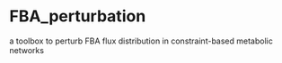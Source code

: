 # FBA_perturbation
a toolbox to perturb FBA flux distribution in constraint-based metabolic networks
